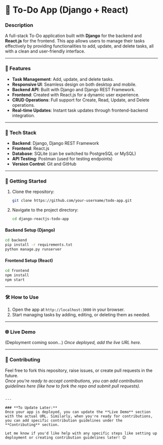 # 📝 To-Do App (Django + React)

### Description
A full-stack To-Do application built with **Django** for the backend and **React.js** for the frontend. This app allows users to manage their tasks effectively by providing functionalities to add, update, and delete tasks, all with a clean and user-friendly interface.

---

### 🚀 Features
- **Task Management**: Add, update, and delete tasks.
- **Responsive UI**: Seamless design on both desktop and mobile.
- **Backend API**: Built with Django and Django REST Framework.
- **Frontend**: Created with React.js for a dynamic user experience.
- **CRUD Operations**: Full support for Create, Read, Update, and Delete operations.
- **Real-time Updates**: Instant task updates through frontend-backend integration.

---

### 🔧 **Tech Stack**
- **Backend**: Django, Django REST Framework
- **Frontend**: React.js
- **Database**: SQLite (can be switched to PostgreSQL or MySQL)
- **API Testing**: Postman (used for testing endpoints)
- **Version Control**: Git and GitHub

---

### 📖 **Getting Started**
1. Clone the repository:
   ```bash
   git clone https://github.com/your-username/todo-app.git
   ```
2. Navigate to the project directory:
   ```bash
   cd django-reactjs-todo-app
   ```

#### **Backend Setup (Django)**
```bash
cd backend
pip install -r requirements.txt
python manage.py runserver
```

#### **Frontend Setup (React)**
```bash
cd frontend
npm install
npm start
```

---

### 🛠 **How to Use**
1. Open the app at `http://localhost:3000` in your browser.
2. Start managing tasks by adding, editing, or deleting them as needed.

---

### 🌐 **Live Demo**
(Deployment coming soon...)
*Once deployed, add the live URL here.*

---

### 🙌 **Contributing**
Feel free to fork this repository, raise issues, or create pull requests in the future.  
*Once you're ready to accept contributions, you can add contribution guidelines here (like how to fork the repo and submit pull requests).*
```

---

### **To Update Later:**
Once your app is deployed, you can update the **Live Demo** section with the actual URL. Similarly, when you're ready for contributions, you can add specific contribution guidelines under the **Contributing** section.

Let me know if you'd like help with any specific steps like setting up deployment or creating contribution guidelines later! 😊
